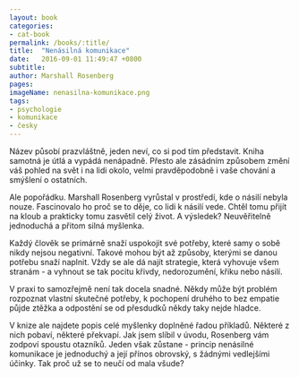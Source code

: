 ```yaml
---
layout: book
categories:
- cat-book
permalink: /books/:title/
title:  "Nenásilná komunikace"
date:   2016-09-01 11:49:47 +0800
subtitle: 
author: Marshall Rosenberg
pages:
imageName: nenasilna-komunikace.png
tags:
- psychologie
- komunikace
- česky
---
```

Název působí prazvláštně, jeden neví, co si pod tím představit. Kniha samotná je útlá a vypádá nenápadně. Přesto ale zásádním způsobem změní váš pohled na svět i na lidi okolo, velmi pravděpodobně i vaše chování a smýšlení o ostatních.

Ale popořádku. Marshall Rosenberg vyrůstal v prostředí, kde o násilí nebyla nouze. Fascinovalo ho proč se to děje, co lidi k násilí vede. Chtěl tomu přijít na kloub a prakticky tomu zasvětil celý život. A výsledek? Neuvěřitelně jednoduchá a přitom silná myšlenka.

Každý člověk se primárně snaží uspokojit své potřeby, které samy o sobě nikdy nejsou negativní. Takové mohou být až způsoby, kterými se danou potřebu snaží naplnit. Vždy se ale dá najít strategie, která vyhovuje všem stranám - a vyhnout se tak pocitu křivdy, nedorozumění, křiku nebo násilí.

V praxi to samozřejmě není tak docela snadné. Někdy může být problém rozpoznat vlastní skutečné potřeby, k pochopení druhého to bez empatie půjde ztěžka a odpostění se od přesdudků někdy taky nejde hladce.

V knize ale najdete popis celé myšlenky doplněné řadou příkladů. Některé z nich pobaví, některé překvapí. Jak jsem slíbil v úvodu, Rosenberg vám zodpoví spoustu otazníků. Jeden však zůstane - princip nenásilné komunikace je jednoduchý a její přínos obrovský, s žádnými vedlejšími účinky. Tak proč už se to neučí od mala všude?